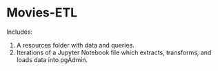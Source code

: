 # Movies-ETL

Includes:

1. A resources folder with data and queries.
2. Iterations of a Jupyter Notebook file which extracts, transforms, and loads data into pgAdmin.
